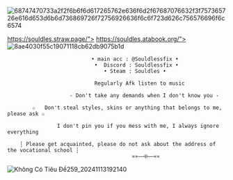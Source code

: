 ![68747470733a2f2f6b6f6d617265762e636f6d2f67687076632f3f757365726e616d653d6b6d736869726f72756926636f6c6f723d626c756576696f6c6574](https://github.com/user-attachments/assets/bccb8dfc-b119-42d7-b1a6-f13fe4cba87e)

https://souldles.straw.page/">  https://souldles.atabook.org/">             ![8ae4030f55c19071118cb62db9075b1d](https://github.com/user-attachments/assets/8e17e1b5-740c-47a1-84fa-382ba82c0b60)


                                
                                     
                               • main acc : @Souldlessfix •
                                •  Discord : Souldlessfix • 
                                   • Steam : Souldles •
                                
                                Regularly Afk listen to music
                                    
                        - Don't take any demands when I don't know you -
                           
            ✩   Don't steal styles, skins or anything that belongs to me, please ask ✩
                   
                    I don't pin you if you mess with me, I always ignore everything
                        
        ┆ Please get acquainted, please do not ask about the address of the vocational school ┆
                                            »»——⍟——««


   ![Không Có Tiêu Đề259_20241113192140](https://github.com/user-attachments/assets/598d59fc-0bab-4b44-8343-23fbbff5b106)

  
   
  


